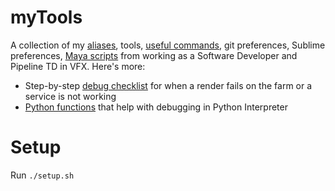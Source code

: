 # myTools
A collection of my [aliases](bash_aliases), tools, [useful commands](useful_commands.txt), git preferences, Sublime preferences, [Maya scripts](maya_scripts) from working as a Software Developer and Pipeline TD in VFX. Here's more:
  - Step-by-step [debug checklist](debug_checklist.md) for when a render fails on the farm or a service is not working
  - [Python functions](pythonrc) that help with debugging in Python Interpreter

# Setup
Run `./setup.sh`
